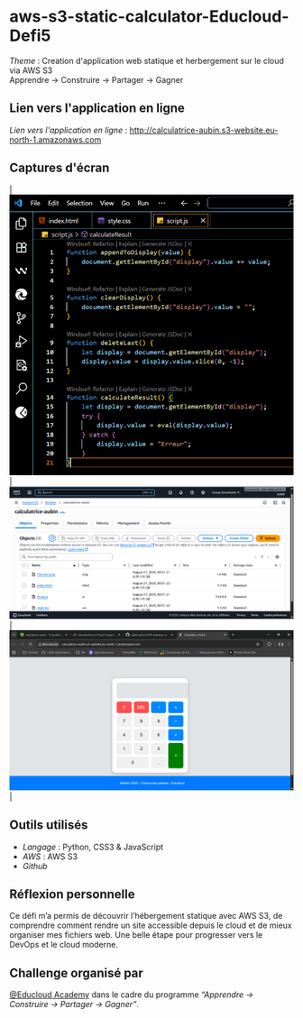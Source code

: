 # aws-s3-static-calculator-Educloud-Defi5

*Theme* : Creation d'application web statique et herbergement sur le cloud via AWS S3  
Apprendre → Construire → Partager → Gagner  

## Lien vers l'application en ligne
*Lien vers l'application en ligne* : http://calculatrice-aubin.s3-website.eu-north-1.amazonaws.com


##  Captures d'écran  

| ![Code](./Captures/Code.png) | ![Configuration dans AWS S3](./Captures/Configuration.png) | ![Resultat du site herberger](./Captures/Resultat.png) | 


##  Outils utilisés 
- *Langage* : Python, CSS3 & JavaScript 
- *AWS* : AWS S3  
- *Github* 

##  Réflexion personnelle  

Ce défi m’a permis de découvrir l’hébergement statique avec AWS S3, de comprendre comment rendre un site accessible depuis le cloud et de mieux organiser mes fichiers web. Une belle étape pour progresser vers le DevOps et le cloud moderne.

## Challenge organisé par

[@Educloud Academy](https://www.linkedin.com/company/educloud-academy/) dans le cadre du programme *“Apprendre → Construire → Partager → Gagner”*.


